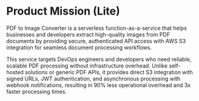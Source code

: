 # Product Mission (Lite)

PDF to Image Converter is a serverless function-as-a-service that helps businesses and developers extract high-quality images from PDF documents by providing secure, authenticated API access with AWS S3 integration for seamless document processing workflows.

This service targets DevOps engineers and developers who need reliable, scalable PDF processing without infrastructure overhead. Unlike self-hosted solutions or generic PDF APIs, it provides direct S3 integration with signed URLs, JWT authentication, and asynchronous processing with webhook notifications, resulting in 90% less operational overhead and 3x faster processing times.